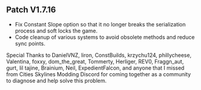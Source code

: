 ﻿## Patch V1.7.16
* Fix Constant Slope option so that it no longer breaks the serialization process and soft locks the game.
* Code cleanup of various systems to avoid obsolete methods and reduce sync points.

Special Thanks to DanielVNZ, liron, ConstBuilds, krzychu124, phillycheese, Valentina, foxxy, dom_the_great, Tommerty, Herliger, REV0, Fraggn_aut, gurt, lil tajine, Brainium, Neil, ExpedientFalcon, and anyone that I missed from Cities Skylines Modding Discord for coming together as a community to diagnose and help solve this problem.  